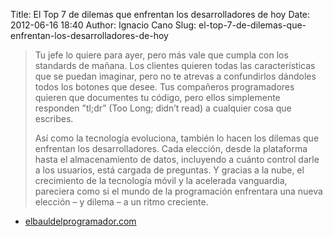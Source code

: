 Title: El Top 7 de dilemas que enfrentan los desarrolladores de hoy
Date: 2012-06-16 18:40
Author: Ignacio Cano
Slug: el-top-7-de-dilemas-que-enfrentan-los-desarrolladores-de-hoy

> Tu jefe lo quiere para ayer, pero más vale que cumpla con los
> standards de mañana. Los clientes quieren todas las características
> que se puedan imaginar, pero no te atrevas a confundirlos dándoles
> todos los botones que desee. Tus compañeros programadores quieren que
> documentes tu código, pero ellos simplemente responden ”tl;dr” (Too
> Long; didn’t read) a cualquier cosa que escribes.
>
> Así como la tecnología evoluciona, también lo hacen los dilemas que
> enfrentan los desarrolladores. Cada elección, desde la plataforma
> hasta el almacenamiento de datos, incluyendo a cuánto control darle a
> los usuarios, está cargada de preguntas. Y gracias a la nube, el
> crecimiento de la tecnología móvil y la acelerada vanguardia,
> pareciera como si el mundo de la programación enfrentara una nueva
> elección – y dilema – a un ritmo creciente.

- [elbauldelprogramador.com][]

  [elbauldelprogramador.com]: http://www.elbauldelprogramador.com/programacion/el-top-7-de-dilemas-que-enfrentan-los-desarrolladores-de-hoy/
    "El Top 7 de dilemas que enfrentan los desarrolladores de hoy"
